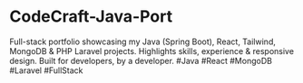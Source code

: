# CodeCraft-Java-Port
Full-stack portfolio showcasing my Java (Spring Boot), React, Tailwind, MongoDB &amp; PHP Laravel projects. Highlights skills, experience &amp; responsive design. Built for developers, by a developer. #Java #React #MongoDB #Laravel #FullStack
